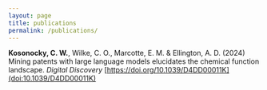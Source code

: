 ```yaml
---
layout: page
title: publications
permalink: /publications/
---
```



**Kosonocky, C. W.**, Wilke, C. O., Marcotte, E. M. & Ellington, A. D. (2024) Mining patents with large language models elucidates the chemical function landscape. *Digital Discovery* [https://doi.org/10.1039/D4DD00011K](doi:10.1039/D4DD00011K)




<!-- 
Mining patents with large language models elucidates the chemical function landscape, C. Kosonocky, C. Wilke, E. Marcotte, A. Ellington, *Digital Discovery*, **2024**, https://doi.org/10.1039/D4DD00011K

**Using alternative SMILES representations to identify novel functional analogues in chemical similarity vector searches**, C. Kosonocky, A. Feller, C. Wilke, A. Ellington, *Patterns*, **2023**, https://doi.org/10.1016/j.patter.2023.100865

**Evolving to Evolve, Dan Tawfik’s Insights into Protein Engineering**, C. Kosonocky, A. Ellington, *Biochemistry*, **2023**, https://doi.org/10.1021/acs.biochem.2c00668

**Directed evolution of generalist biosensors for single ring aromatics**, H. Cole, C. Kosonocky, M. Schechter, J. Gollihar, A. Ellington, S. d'Oelsnitz, *bioRxiv*, **2022**, https://doi.org/10.1101/2022.12.11.519963 -->